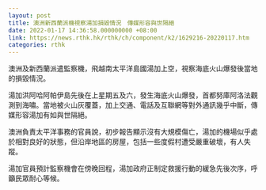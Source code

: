 ```yaml
---
layout: post
title: 澳洲新西蘭派機視察湯加損毀情況　傳媒形容與世隔絕
date: 2022-01-17 14:36:58.000000000 +08:00
link: https://news.rthk.hk/rthk/ch/component/k2/1629216-20220117.htm
categories: rthk
---
```


澳洲及新西蘭派遣監察機，飛越南太平洋島國湯加上空，視察海底火山爆發後當地的損毀情況。

湯加洪阿哈阿帕伊島先後在上星期五及六，發生海底火山爆發，首都努庫阿洛法觀測到海嘯。當地被火山灰覆蓋，加上交通、電話及互聯網等對外通訊幾乎中斷，傳媒形容湯加有如與世隔絕。

澳洲負責太平洋事務的官員說，初步報告顯示沒有大規模傷亡，湯加的機場似乎處於相對良好的狀態，但沿岸地區的房屋，包括一些度假村遭受嚴重破壞，有人失蹤。

湯加官員預計監察機會在傍晚回程，湯加政府正制定救援行動的緩急先後次序，呼籲民眾耐心等候。
